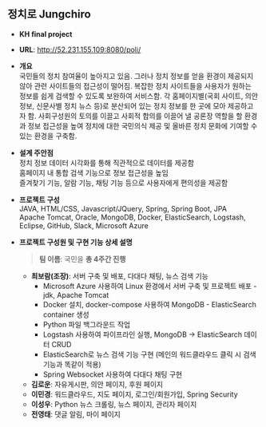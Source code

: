 ## 정치로 Jungchiro  
* **KH final project**  
* **URL**: http://52.231.155.109:8080/poli/  
   
   
* **개요**   
국민들의 정치 참여율이 높아지고 있음. 그러나 정치 정보를 얻을 환경이 제공되지 않아 관련 사이트들의 접근성이 떨어짐. 복잡한 정치 사이트들을 사용자가 원하는 정보를 쉽게 검색할 수 있도록 보완하여 서비스함. 각 홈페이지별(국회 사이트, 의안 정보, 신문사별 정치 뉴스 등)로 분산되어 있는 정치 정보를 한 곳에 모아 제공하고자 함. 사회구성원의 토의를 이끌고 사회적 합의를 이끌어 낼 공론장 역할을 할 환경과 정보 접근성을 높여 정치에 대한 국민의식 제공 및 올바른 정치 문화에 기여할 수 있는 환경을 구축함.   
   
   
* **설계 주안점**   
정치 정보 데이터 시각화를 통해 직관적으로 데이터를 제공함   
홈페이지 내 통합 검색 기능으로 정보 접근성을 높임   
즐겨찾기 기능, 알람 기능, 채팅 기능 등으로 사용자에게 편의성을 제공함   


* **프로젝트 구성**   
JAVA, HTML/CSS, Javascript/JQuery, Spring, Spring Boot, JPA   
Apache Tomcat, Oracle, MongoDB, Docker, ElasticSearch, Logstash, Eclipse, GitHub, Slack, Microsoft Azure   
   
   
* **프로젝트 구성원 및 구현 기능 상세 설명**
  > **팀 이름**: 국민을
  > **총 4주간 진행**
  * **최보람(조장)**: 서버 구축 및 배포, 다대다 채팅, 뉴스 검색 기능   
    * Microsoft Azure 사용하여 Linux 환경에서 서버 구축 및 프로젝트 배포 - jdk, Apache Tomcat
    * Docker 설치, docker-compose 사용하여 MongoDB - ElasticSearch container 생성
    * Python 파일 백그라운드 작업
    * Logstash 사용하여 파이프라인 실행, MongoDB -> ElasticSearch 데이터 CRUD
    * ElasticSearch로 뉴스 검색 기능 구현 (메인의 워드클라우드 클릭 시 검색 기능과 똑같이 적용)
    * Spring Websocket 사용하여 다대다 채팅 구현
  * **김로운**: 자유게시판, 의안 페이지, 후원 페이지
  * **이민경**: 워드클라우드, 지도 페이지, 로그인/회원가입, Spring Security
  * **이성우**: Python 뉴스 크롤링, 뉴스 페이지, 관리자 페이지
  * **전영태**: 댓글 알림, 마이 페이지
